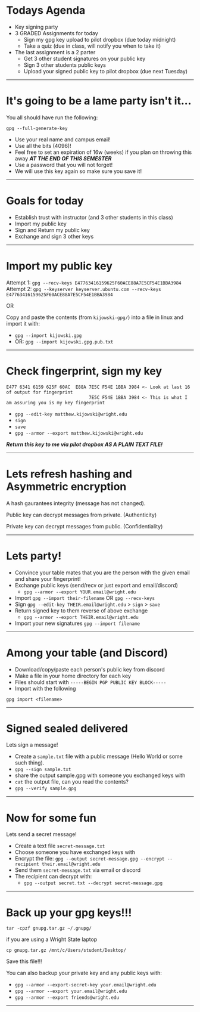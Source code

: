 # Todays Agenda

* Key signing party
* 3 GRADED Assignments for today
  * Sign my gpg key upload to pilot dropbox (due today midnight)
  * Take a quiz (due in class, will notify you when to take it)
* The last assignment is a 2 parter
  * Get 3 other student signatures on your public key
  * Sign 3 other students public keys
  * Upload your signed public key to pilot dropbox (due next Tuesday)

---

# It's going to be a lame party isn't it...

You all should have run the following:

`gpg --full-generate-key`

* Use your real name and campus email!
* Use all the bits (4096)!
* Feel free to set an expiration of 16w (weeks) if you plan on throwing this away ***AT THE END OF THIS SEMESTER***
* Use a password that you will not forget!
* We will use this key again so make sure you save it!

---

# Goals for today

* Establish trust with instructor (and 3 other students in this class)
* Import my public key
* Sign and Return my public key
* Exchange and sign 3 other keys

---

# Import my public key

Attempt 1: `gpg --recv-keys E47763416159625F60ACE88A7E5CF54E1BBA3984`
Attempt 2: `gpg --keyserver keyserver.ubuntu.com --recv-keys E47763416159625F60ACE88A7E5CF54E1BBA3984`

OR

Copy and paste the contents (from `kijowski-gpg/`) into a file in linux and import it with:

* `gpg --import kijowski.gpg`
* OR: `gpg --import kijowski.gpg.pub.txt`

---

# Check fingerprint, sign my key

```
E477 6341 6159 625F 60AC  E88A 7E5C F54E 1BBA 3984 <- Look at last 16 of output for fingerprint
                               7E5C F54E 1BBA 3984 <- This is what I am assuring you is my key fingerprint
```


* `gpg --edit-key matthew.kijowski@wright.edu`
* `sign`
* `save`
* `gpg --armor --export matthew.kijowski@wright.edu`

***Return this key to me via pilot dropbox AS A PLAIN TEXT FILE!***

---

# Lets refresh hashing and Asymmetric encryption

A hash gaurantees integrity (message has not changed).

Public key can decrypt messages from private. (Authenticity)

Private key can decrypt messages from public. (Confidentiality)

---

# Lets party!

* Convince your table mates that you are the person with the given email and share your fingerprint!
* Exchange public keys (send/recv or just export and email/discord)
  * `gpg --armor --export YOUR.email@wright.edu`
* Import `gpg --import their-filename` OR `gpg --recv-keys`
* Sign `gpg --edit-key THEIR.email@wright.edu` > `sign` > `save`
* Return signed key to them reverse of above exchange
  * `gpg --armor --export THEIR.email@wright.edu`
* Import your new signatures `gpg --import filename`

---

# Among your table (and Discord)

* Download/copy/paste each person's public key from discord
* Make a file in your home directory for each key
* Files should start with `-----BEGIN PGP PUBLIC KEY BLOCK-----`
* Import with the following

`gpg import <filename>`

---

# Signed sealed delivered

Lets sign a message!

* Create a `sample.txt` file with a public message (Hello World or some such thing).
* `gpg --sign sample.txt`
* share the output sample.gpg with someone you exchanged keys with
* `cat` the output file, can you read the contents?
* `gpg --verify sample.gpg`

---

# Now for some fun

Lets send a secret message!

* Create a text file `secret-message.txt`
* Choose someone you have exchanged keys with
* Encrypt the file: `gpg --output secret-message.gpg --encrypt --recipient their.email@wright.edu`
* Send them `secret-message.txt` via email or discord
* The recipient can decrypt with:
  * `gpg --output secret.txt --decrypt secret-message.gpg`


--- 

# Back up your gpg keys!!!

`tar -cpzf gnupg.tar.gz ~/.gnupg/`

if you are using a Wright State laptop

`cp gnupg.tar.gz /mnt/c/Users/student/Desktop/`

Save this file!!!

You can also backup your private key and any public keys with:

* `gpg --armor --export-secret-key your.email@wright.edu`
* `gpg --armor --export your.email@wright.edu`
* `gpg --armor --export friends@wright.edu`

---


